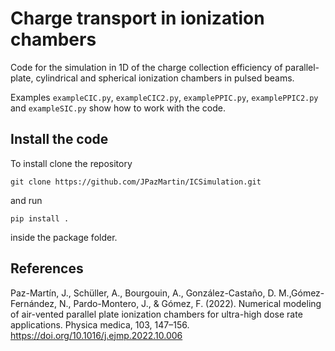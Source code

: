 # Charge transport in ionization chambers
Code for the simulation in 1D of the charge collection efficiency of parallel-plate, cylindrical and spherical ionization chambers in pulsed beams.

Examples `exampleCIC.py`, `exampleCIC2.py`, `examplePPIC.py`, `examplePPIC2.py` and `exampleSIC.py` show how to work with the code.

## Install the code
To install clone the repository
```
git clone https://github.com/JPazMartin/ICSimulation.git
```
and run
```
pip install .
```
inside the package folder.

## References
Paz-Martín, J., Schüller, A., Bourgouin, A., González-Castaño, D. M.,Gómez-Fernández, N., Pardo-Montero, J., & Gómez, F. (2022). Numerical modeling of air-vented parallel plate ionization chambers for ultra-high dose rate applications. Physica medica, 103, 147–156. https://doi.org/10.1016/j.ejmp.2022.10.006
